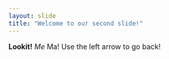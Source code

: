 ```yaml
---
layout: slide
title: "Welcome to our second slide!"
---
```

**Lookit!** *Me* Ma!
Use the left arrow to go back!
